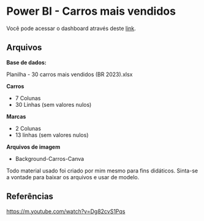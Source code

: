 # Power BI - Carros mais vendidos

Você pode acessar o dashboard através deste [link](https://app.powerbi.com/view?r=eyJrIjoiMzdhNTM5YTQtNWFmNC00NmQ2LWFjYzktODY4NjM5MzdkZDY4IiwidCI6IjU5MGYyZjMyLWU2OTgtNDFmMy1iZTMzLTU2ZDFmNzMwNjNmZSJ9).
## Arquivos
**Base de dados:**

Planilha - 30 carros mais vendidos (BR 2023).xlsx

**Carros**
* 7 Colunas
* 30 Linhas (sem valores nulos)
  
**Marcas**
* 2 Colunas
* 13 linhas (sem valores nulos)

**Arquivos de imagem**
* Background-Carros-Canva


Todo material usado foi criado por mim mesmo para fins didáticos. Sinta-se a vontade para baixar os arquivos e usar de modelo.

## Referências

https://m.youtube.com/watch?v=Dg82cvS1Pqs
